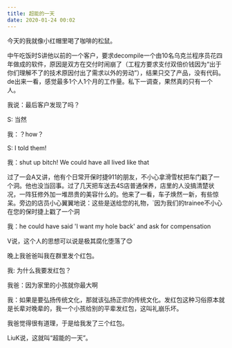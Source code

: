 ```yaml
---
title: 超能的一天
date: 2020-01-24 00:02
---
```


今天的我就像小红帽里喝了咖啡的松鼠。

中午吃饭时S讲他以前的一个客户，要求decompile一个由10名乌克兰程序员花四年做成的软件，原因是双方在交付时闹崩了（工程方要求支付双倍价钱因为“出于你们理解不了的技术原因付出了需求以外的劳动”），结果只交了产品，没有代码。de出来一看，感觉最多1个人1个月的工作量。私下一调查，果然真的只有一个人。

我说：最后客户发现了吗？

S: 当然

我：？how？

S: I told them!

我：shut up bitch! We could have all lived like that

过了一会A又讲，他有个日常开保时捷911的朋友，不小心拿滑雪杖把车门戳了一个洞。他也没当回事。过了几天把车送去4S店普通保养，店里的人没搞清楚状况，一阵狂修外加一堆昂贵的美容什么的。他来了一看，车子焕然一新，有些惊呆。旁边的店员小心翼翼地说：这些是送给您的礼物，`因为我们的trainee不小心在您的保时捷上戳了一个洞

我：he could have said 'I want my hole back' and ask for compensation

V说，这个人的思想可以说是极其腐化堕落了😊

晚上我爸爸叫我在群里发个红包。

我: 为什么我要发红包？

我爸：因为家里的小孩就你最大啊

我：如果是要弘扬传统文化，那就该弘扬正宗的传统文化。发红包这种习俗原本就是长辈对晚辈的，我一个小孩给别的平辈发红包，这叫礼崩乐坏。

我爸觉得很有道理，于是给我发了三个红包。


LiuK说，这就叫“超能的一天”。
